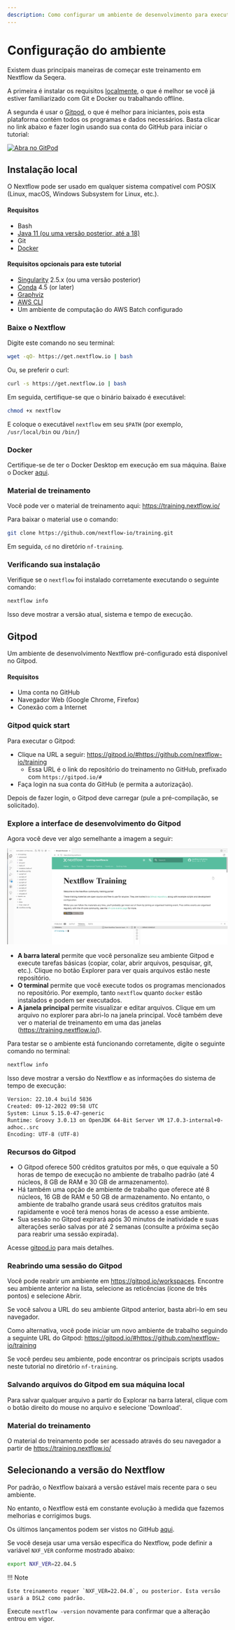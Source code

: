 ```yaml
---
description: Como configurar um ambiente de desenvolvimento para executar o Nextflow
---
```


# Configuração do ambiente

Existem duas principais maneiras de começar este treinamento em Nextflow da Seqera.

A primeira é instalar os requisitos [localmente](#instalacao-local), o que é melhor se você já estiver familiarizado com Git e Docker ou trabalhando offline.

A segunda é usar o [Gitpod](#gitpod), o que é melhor para iniciantes, pois esta plataforma contém todos os programas e dados necessários. Basta clicar no link abaixo e fazer login usando sua conta do GitHub para iniciar o tutorial:

[![Abra no GitPod](https://img.shields.io/badge/Gitpod-%20Abra%20no%20Gitpod-908a85?logo=gitpod)](https://gitpod.io/#https://github.com/nextflow-io/training)

## Instalação local

O Nextflow pode ser usado em qualquer sistema compatível com POSIX (Linux, macOS, Windows Subsystem for Linux, etc.).

#### Requisitos

-   Bash
-   [Java 11 (ou uma versão posterior, até a 18)](https://www.oracle.com/technetwork/java/javase/downloads/index.html)
-   Git
-   [Docker](https://docs.docker.com/get-docker/)

#### Requisitos opcionais para este tutorial

-   [Singularity](https://github.com/sylabs/singularity) 2.5.x (ou uma versão posterior)
-   [Conda](https://conda.io/) 4.5 (or later)
-   [Graphviz](http://www.graphviz.org/)
-   [AWS CLI](https://aws.amazon.com/cli/)
-   Um ambiente de computação do AWS Batch configurado

### Baixe o Nextflow

Digite este comando no seu terminal:

```bash
wget -qO- https://get.nextflow.io | bash
```

Ou, se preferir o curl:

```bash
curl -s https://get.nextflow.io | bash
```

Em seguida, certifique-se que o binário baixado é executável:

```bash
chmod +x nextflow
```

E coloque o executável `nextflow` em seu `$PATH` (por exemplo, `/usr/local/bin` ou `/bin/`)

### Docker

Certifique-se de ter o Docker Desktop em execução em sua máquina. Baixe o Docker [aqui](https://docs.docker.com/get-docker/).

### Material de treinamento

Você pode ver o material de treinamento aqui: <https://training.nextflow.io/>

Para baixar o material use o comando:

```bash
git clone https://github.com/nextflow-io/training.git
```

Em seguida, `cd` no diretório `nf-training`.

### Verificando sua instalação

Verifique se o `nextflow` foi instalado corretamente executando o seguinte comando:

```bash
nextflow info
```

Isso deve mostrar a versão atual, sistema e tempo de execução.

## Gitpod

Um ambiente de desenvolvimento Nextflow pré-configurado está disponível no Gitpod.

#### Requisitos

-   Uma conta no GitHub
-   Navegador Web (Google Chrome, Firefox)
-   Conexão com a Internet

### Gitpod quick start

Para executar o Gitpod:

-   Clique na URL a seguir: <https://gitpod.io/#https://github.com/nextflow-io/training>
    -   Essa URL é o link do repositório do treinamento no GitHub, prefixado com `https://gitpod.io/#`
-   Faça login na sua conta do GitHub (e permita a autorização).

Depois de fazer login, o Gitpod deve carregar (pule a pré-compilação, se solicitado).

### Explore a interface de desenvolvimento do Gitpod

Agora você deve ver algo semelhante a imagem a seguir:

![Gitpod welcome](img/gitpod.welcome.png)

-   **A barra lateral** permite que você personalize seu ambiente Gitpod e execute tarefas básicas (copiar, colar, abrir arquivos, pesquisar, git, etc.). Clique no botão Explorer para ver quais arquivos estão neste repositório.
-   **O terminal** permite que você execute todos os programas mencionados no repositório. Por exemplo, tanto `nextflow` quanto `docker` estão instalados e podem ser executados.
-   **A janela principal** permite visualizar e editar arquivos. Clique em um arquivo no explorer para abri-lo na janela principal. Você também deve ver o material de treinamento em uma das janelas (<https://training.nextflow.io/>).

Para testar se o ambiente está funcionando corretamente, digite o seguinte comando no terminal:

```bash
nextflow info
```

Isso deve mostrar a versão do Nextflow e as informações do sistema de tempo de execução:

```
Version: 22.10.4 build 5836
Created: 09-12-2022 09:58 UTC
System: Linux 5.15.0-47-generic
Runtime: Groovy 3.0.13 on OpenJDK 64-Bit Server VM 17.0.3-internal+0-adhoc..src
Encoding: UTF-8 (UTF-8)
```

### Recursos do Gitpod

-   O Gitpod oferece 500 créditos gratuitos por mês, o que equivale a 50 horas de tempo de execução no ambiente de trabalho padrão (até 4 núcleos, 8 GB de RAM e 30 GB de armazenamento).
-   Há também uma opção de ambiente de trabalho que oferece até 8 núcleos, 16 GB de RAM e 50 GB de armazenamento. No entanto, o ambiente de trabalho grande usará seus créditos gratuitos mais rapidamente e você terá menos horas de acesso a esse ambiente.
-   Sua sessão no Gitpod expirará após 30 minutos de inatividade e suas alterações serão salvas por até 2 semanas (consulte a próxima seção para reabrir uma sessão expirada).

Acesse [gitpod.io](https://www.gitpod.io) para mais detalhes.

### Reabrindo uma sessão do Gitpod

Você pode reabrir um ambiente em <https://gitpod.io/workspaces>. Encontre seu ambiente anterior na lista, selecione as reticências (ícone de três pontos) e selecione Abrir.

Se você salvou a URL do seu ambiente Gitpod anterior, basta abri-lo em seu navegador.

Como alternativa, você pode iniciar um novo ambiente de trabalho seguindo a seguinte URL do Gitpod: <https://gitpod.io/#https://github.com/nextflow-io/training>

Se você perdeu seu ambiente, pode encontrar os principais scripts usados neste tutorial no diretório `nf-training`.

### Salvando arquivos do Gitpod em sua máquina local

Para salvar qualquer arquivo a partir do Explorar na barra lateral, clique com o botão direito do mouse no arquivo e selecione 'Download'.

### Material do treinamento

O material do treinamento pode ser acessado através do seu navegador a partir de <https://training.nextflow.io/>

## Selecionando a versão do Nextflow

Por padrão, o Nextflow baixará a versão estável mais recente para o seu ambiente.

No entanto, o Nextflow está em constante evolução à medida que fazemos melhorias e corrigimos bugs.

Os últimos lançamentos podem ser vistos no GitHub [aqui](https://github.com/nextflow-io/nextflow).

Se você deseja usar uma versão específica do Nextflow, pode definir a variável `NXF_VER` conforme mostrado abaixo:

```bash
export NXF_VER=22.04.5
```

!!! Note

    Este treinamento requer `NXF_VER=22.04.0`, ou posterior. Esta versão usará a DSL2 como padrão.

Execute `nextflow -version` novamente para confirmar que a alteração entrou em vigor.
